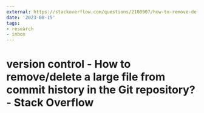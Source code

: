 ```yaml
---
external: https://stackoverflow.com/questions/2100907/how-to-remove-delete-a-large-file-from-commit-history-in-the-git-repository/61602985#61602985
date: '2023-08-15'
tags:
- research
- inbox
---
```


# version control - How to remove/delete a large file from commit history in the Git repository? - Stack Overflow
